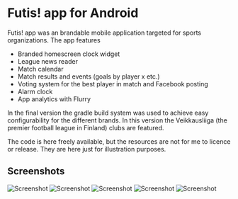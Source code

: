 Futis! app for Android
=======
Futis! app was an brandable mobile application targeted for sports organizations. The app features

 - Branded homescreen clock widget
 - League news reader
 - Match calendar
 - Match results and events (goals by player x etc.)
 - Voting system for the best player in match and Facebook posting
 - Alarm clock
 - App analytics with Flurry


In the final version the gradle build system was used to achieve easy configurability for the different brands. In this version the Veikkausliiga (the premier football league in Finland) clubs are featured.

The code is here freely available, but the resources are not for me to licence or release. They are here just for illustration purposes.


Screenshots
-------
![Screenshot](/../screenshots/screenshots/ss1.png?raw=true "Screenshot")
![Screenshot](/../screenshots/screenshots/ss2.png?raw=true "Screenshot")
![Screenshot](/../screenshots/screenshots/ss3.png?raw=true "Screenshot")
![Screenshot](/../screenshots/screenshots/ss4.png?raw=true "Screenshot")
![Screenshot](/../screenshots/screenshots/ss5.png?raw=true "Screenshot")


